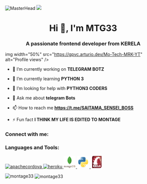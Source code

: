 
![MasterHead](https://telegra.ph/file/767e20db65e13d7027f4f.jpg)
![](https://user-images.githubusercontent.com/13794470/37289691-964618be-260a-11e8-8c4a-6df04d6c490d.gif)

<h1 align="center">Hi 👋, I'm MTG33</h1>
<h3 align="center">A passionate frontend developer from KERELA</h3>

img width="50%" src="https://gpvc.arturio.dev/Mo-Tech-MRK-YT" alt="Profile views" />
- 🔭 I’m currently working on **TELEGRAM BOTZ**

- 🌱 I’m currently learning **PYTHON 3**

- 🤝 I’m looking for help with **PYTHON3 CODERS**

- 💬 Ask me about **telegram Bots**

- 📫 How to reach me **https://t.me/SAITAMA_SENSEI_BOSS**

- ⚡ Fun fact **I THINK MY LIFE IS EDITED TO MONTAGE**

<h3 align="left">Connect with me:</h3>
<p align="left">
</p>

<h3 align="left">Languages and Tools:</h3>
<p align="left"> <a href="https://cordova.apache.org/" target="_blank" rel="noreferrer"> <img src="https://www.vectorlogo.zone/logos/apache_cordova/apache_cordova-icon.svg" alt="apachecordova" width="40" height="40"/> </a> <a href="https://heroku.com" target="_blank" rel="noreferrer"> <img src="https://www.vectorlogo.zone/logos/heroku/heroku-icon.svg" alt="heroku" width="40" height="40"/> </a> <a href="https://www.mongodb.com/" target="_blank" rel="noreferrer"> <img src="https://raw.githubusercontent.com/devicons/devicon/master/icons/mongodb/mongodb-original-wordmark.svg" alt="mongodb" width="40" height="40"/> </a> <a href="https://www.python.org" target="_blank" rel="noreferrer"> <img src="https://raw.githubusercontent.com/devicons/devicon/master/icons/python/python-original.svg" alt="python" width="40" height="40"/> </a> <a href="https://rubyonrails.org" target="_blank" rel="noreferrer"> <img src="https://raw.githubusercontent.com/devicons/devicon/master/icons/rails/rails-original-wordmark.svg" alt="rails" width="40" height="40"/> </a> </p>

<p><img align="left" src="https://github-readme-stats.vercel.app/api/top-langs?username=montage33&show_icons=true&locale=en&layout=compact" alt="montage33" /></p>

<p>&nbsp;<img align="center" src="https://github-readme-stats.vercel.app/api?username=montage33&show_icons=true&locale=en" alt="montage33" /></p>

